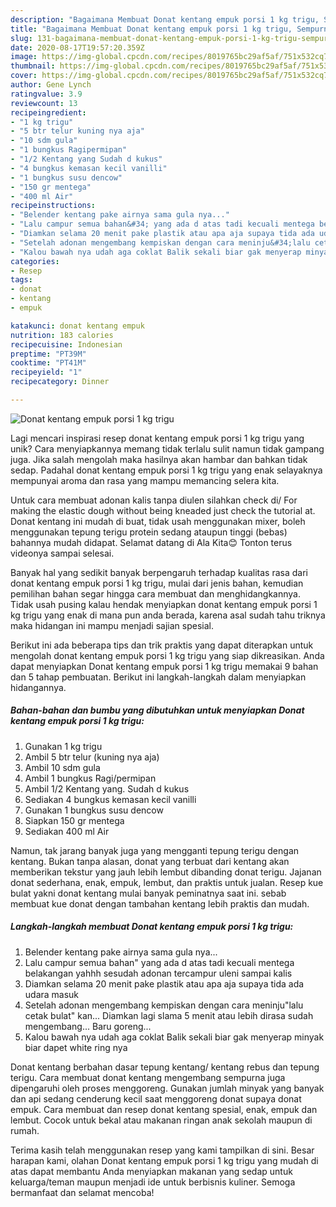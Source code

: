 ```yaml
---
description: "Bagaimana Membuat Donat kentang empuk porsi 1 kg trigu, Sempurna"
title: "Bagaimana Membuat Donat kentang empuk porsi 1 kg trigu, Sempurna"
slug: 131-bagaimana-membuat-donat-kentang-empuk-porsi-1-kg-trigu-sempurna
date: 2020-08-17T19:57:20.359Z
image: https://img-global.cpcdn.com/recipes/8019765bc29af5af/751x532cq70/donat-kentang-empuk-porsi-1-kg-trigu-foto-resep-utama.jpg
thumbnail: https://img-global.cpcdn.com/recipes/8019765bc29af5af/751x532cq70/donat-kentang-empuk-porsi-1-kg-trigu-foto-resep-utama.jpg
cover: https://img-global.cpcdn.com/recipes/8019765bc29af5af/751x532cq70/donat-kentang-empuk-porsi-1-kg-trigu-foto-resep-utama.jpg
author: Gene Lynch
ratingvalue: 3.9
reviewcount: 13
recipeingredient:
- "1 kg trigu"
- "5 btr telur kuning nya aja"
- "10 sdm gula"
- "1 bungkus Ragipermipan"
- "1/2 Kentang yang Sudah d kukus"
- "4 bungkus kemasan kecil vanilli"
- "1 bungkus susu dencow"
- "150 gr mentega"
- "400 ml Air"
recipeinstructions:
- "Belender kentang pake airnya sama gula nya..."
- "Lalu campur semua bahan&#34; yang ada d atas tadi kecuali mentega belakangan yahhh sesudah adonan tercampur uleni sampai kalis"
- "Diamkan selama 20 menit pake plastik atau apa aja supaya tida ada udara masuk"
- "Setelah adonan mengembang kempiskan dengan cara meninju&#34;lalu cetak bulat&#34; kan... Diamkan lagi slama 5 menit atau lebih dirasa sudah mengembang... Baru goreng..."
- "Kalou bawah nya udah aga coklat Balik sekali biar gak menyerap minyak biar dapet white ring nya"
categories:
- Resep
tags:
- donat
- kentang
- empuk

katakunci: donat kentang empuk 
nutrition: 183 calories
recipecuisine: Indonesian
preptime: "PT39M"
cooktime: "PT41M"
recipeyield: "1"
recipecategory: Dinner

---
```



![Donat kentang empuk porsi 1 kg trigu](https://img-global.cpcdn.com/recipes/8019765bc29af5af/751x532cq70/donat-kentang-empuk-porsi-1-kg-trigu-foto-resep-utama.jpg)

Lagi mencari inspirasi resep donat kentang empuk porsi 1 kg trigu yang unik? Cara menyiapkannya memang tidak terlalu sulit namun tidak gampang juga. Jika salah mengolah maka hasilnya akan hambar dan bahkan tidak sedap. Padahal donat kentang empuk porsi 1 kg trigu yang enak selayaknya mempunyai aroma dan rasa yang mampu memancing selera kita.

Untuk cara membuat adonan kalis tanpa diulen silahkan check di/ For making the elastic dough without being kneaded just check the tutorial at. Donat kentang ini mudah di buat, tidak usah menggunakan mixer, boleh menggunakan tepung terigu protein sedang ataupun tinggi (bebas) bahannya mudah didapat. Selamat datang di Ala Kita😊 Tonton terus videonya sampai selesai.

Banyak hal yang sedikit banyak berpengaruh terhadap kualitas rasa dari donat kentang empuk porsi 1 kg trigu, mulai dari jenis bahan, kemudian pemilihan bahan segar hingga cara membuat dan menghidangkannya. Tidak usah pusing kalau hendak menyiapkan donat kentang empuk porsi 1 kg trigu yang enak di mana pun anda berada, karena asal sudah tahu triknya maka hidangan ini mampu menjadi sajian spesial.


Berikut ini ada beberapa tips dan trik praktis yang dapat diterapkan untuk mengolah donat kentang empuk porsi 1 kg trigu yang siap dikreasikan. Anda dapat menyiapkan Donat kentang empuk porsi 1 kg trigu memakai 9 bahan dan 5 tahap pembuatan. Berikut ini langkah-langkah dalam menyiapkan hidangannya.

<!--inarticleads1-->

##### Bahan-bahan dan bumbu yang dibutuhkan untuk menyiapkan Donat kentang empuk porsi 1 kg trigu:

1. Gunakan 1 kg trigu
1. Ambil 5 btr telur (kuning nya aja)
1. Ambil 10 sdm gula
1. Ambil 1 bungkus Ragi/permipan
1. Ambil 1/2 Kentang yang. Sudah d kukus
1. Sediakan 4 bungkus kemasan kecil vanilli
1. Gunakan 1 bungkus susu dencow
1. Siapkan 150 gr mentega
1. Sediakan 400 ml Air


Namun, tak jarang banyak juga yang mengganti tepung terigu dengan kentang. Bukan tanpa alasan, donat yang terbuat dari kentang akan memberikan tekstur yang jauh lebih lembut dibanding donat terigu. Jajanan donat sederhana, enak, empuk, lembut, dan praktis untuk jualan. Resep kue bulat yakni donat kentang mulai banyak peminatnya saat ini. sebab membuat kue donat dengan tambahan kentang lebih praktis dan mudah. 

<!--inarticleads2-->

##### Langkah-langkah membuat Donat kentang empuk porsi 1 kg trigu:

1. Belender kentang pake airnya sama gula nya...
1. Lalu campur semua bahan&#34; yang ada d atas tadi kecuali mentega belakangan yahhh sesudah adonan tercampur uleni sampai kalis
1. Diamkan selama 20 menit pake plastik atau apa aja supaya tida ada udara masuk
1. Setelah adonan mengembang kempiskan dengan cara meninju&#34;lalu cetak bulat&#34; kan... Diamkan lagi slama 5 menit atau lebih dirasa sudah mengembang... Baru goreng...
1. Kalou bawah nya udah aga coklat Balik sekali biar gak menyerap minyak biar dapet white ring nya


Donat kentang berbahan dasar tepung kentang/ kentang rebus dan tepung terigu. Cara membuat donat kentang mengembang sempurna juga dipengaruhi oleh proses menggoreng. Gunakan jumlah minyak yang banyak dan api sedang cenderung kecil saat menggoreng donat supaya donat empuk. Cara membuat dan resep donat kentang spesial, enak, empuk dan lembut. Cocok untuk bekal atau makanan ringan anak sekolah maupun di rumah. 

Terima kasih telah menggunakan resep yang kami tampilkan di sini. Besar harapan kami, olahan Donat kentang empuk porsi 1 kg trigu yang mudah di atas dapat membantu Anda menyiapkan makanan yang sedap untuk keluarga/teman maupun menjadi ide untuk berbisnis kuliner. Semoga bermanfaat dan selamat mencoba!
